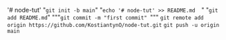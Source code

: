 '# node-tut' 
"```git init -b main```" 
"```echo '# node-tut' >> README.md  ```" 
"```git add README.md```"
"""```git commit -m "first commit" ```"""
```git remote add origin https://github.com/KostiantynO/node-tut.git```
```git push -u origin main``` 
